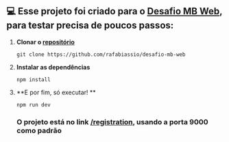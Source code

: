 ## 💻 Esse projeto foi criado para o [Desafio MB Web](https://github.com/mercadobitcoin/desafio-mb-web.git), para testar precisa de poucos passos:

1. **Clonar o [repositório](https://github.com/rafabiassio/desafio-mb-web)**

   ```shell
   git clone https://github.com/rafabiassio/desafio-mb-web
   ```

2. **Instalar as dependências**

   ```shell
   npm install
   ```

3. **E por fim, só executar! **

   ```shell
   npm run dev
   ```

   ### O  projeto está no link [/registration](http://localhost:9000/registration), usando a porta 9000 como padrão
